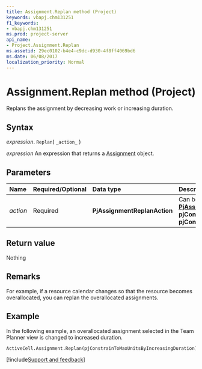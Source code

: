 ```yaml
---
title: Assignment.Replan method (Project)
keywords: vbapj.chm131251
f1_keywords:
- vbapj.chm131251
ms.prod: project-server
api_name:
- Project.Assignment.Replan
ms.assetid: 29ec0102-b4e4-c9dc-d930-4f8ff4069bd6
ms.date: 06/08/2017
localization_priority: Normal
---
```



# Assignment.Replan method (Project)

Replans the assignment by decreasing work or increasing duration.


## Syntax

_expression_. `Replan`( `_action_` )

 _expression_ An expression that returns a [Assignment](./Project.Assignment.md) object.


## Parameters



|Name|Required/Optional|Data type|Description|
|:-----|:-----|:-----|:-----|
| _action_|Required|**PjAssignmentReplanAction**|Can be one of the following constants in  **[PjAssignmentReplanAction](Project.PjAssignmentReplanAction.md)**: **pjConstrainToMaxUnitsByDecreasingWork** or **pjConstrainToMaxUnitsByIncreasingDuration**.|

## Return value

Nothing


## Remarks

For example, if a resource calendar changes so that the resource becomes overallocated, you can replan the overallocated assignments.


## Example

In the following example, an overallocated assignment selected in the Team Planner view is changed to increased duration.


```vb
ActiveCell.Assignment.Replan(pjConstrainToMaxUnitsByIncreasingDuration)
```

[!include[Support and feedback](~/includes/feedback-boilerplate.md)]
